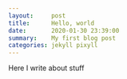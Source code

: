 ```yaml
---
layout:     post
title:      Hello, world
date:       2020-01-30 23:39:00
summary:    My first blog post
categories: jekyll pixyll
---
```


Here I write about stuff
